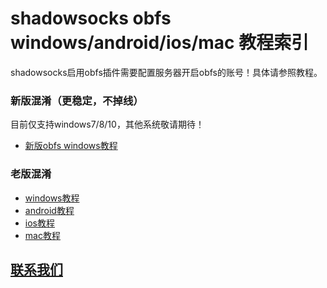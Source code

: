 # shadowsocks obfs windows/android/ios/mac 教程索引

shadowsocks启用obfs插件需要配置服务器开启obfs的账号！具体请参照教程。

### 新版混淆（更稳定，不掉线）
目前仅支持windows7/8/10，其他系统敬请期待！
 - [新版obfs windows教程](./obfs/new_obfs_windows.md)

### 老版混淆
- [windows教程](./ss_windows_obfs_教程.md)
- [android教程](./ss_android_obfs_教程.md)
- [ios教程](./ss_iphone_ipad_obfs_教程.md)
- [mac教程](./ss_mac_osx_obfs_教程.md)

## [联系我们](./联系我们.md)
